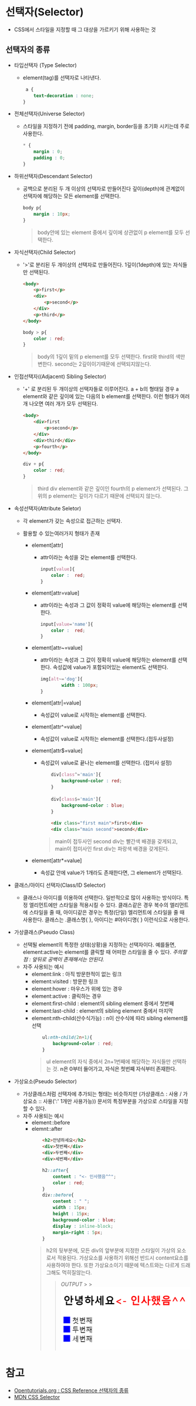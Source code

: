 # 선택자(Selector)

-   CSS에서 스타일을 지정할 때 그 대상을 가르키기 위해 사용하는 것

## 선택자의 종류

-   타입선택자 (Type Selector)
    -   element(tag)를 선택자로 나타낸다.
        ```CSS
         a {
            text-decoration : none;
        }
        ```
-   전체선택자(Universe Selector)
    -   스타일을 지정하기 전에 padding, margin, border등을 초기화 시키는데 주로 사용한다.
        ```CSS
        * {
            margin : 0;
            padding : 0;
        }
        ```
-   하위선택자(Descendant Selector)

    -   공백으로 분리된 두 개 이상의 선택자로 만들어진다 깊이(depth)에 관계없이 선택자에 해당하는 모든 element를 선택한다.
        ```CSS
        body p{
            margin : 10px;
        }
        ```
        > body안에 있는 element 중에서 깊이에 상관없이 p element를 모두 선택한다.

-   자식선택자(Child Selector)

    -   '>'로 분리된 두 개이상의 선택자로 만들어진다. 1깊이(1depth)에 있는 자식들만 선택된다.

        ```HTML
        <body>
            <p>first</p>
            <div>
                <p>second</p>
            </div>
            <p>third</p>
        </body>
        ```

        ```CSS
        body > p{
            color : red;
        }
        ```

        > body의 1깊이 밑의 p element를 모두 선택한다.
        > first와 third의 색만 변한다. second는 2깊이이기때문에 선택되지않는다.

-   인접선택자((Adjacent) Sibling Selector)

    -   '+' 로 분리된 두 개이상의 선택자들로 이루어진다. a + b의 형태일 경우 a element와 같은 깊이에 있는 다음의 b element를 선택한다. 이런 형태가 여러 개 나오면 여러 개가 모두 선택된다.
        ```HTML
        <body>
            <div>first
                <p>second</p>
            </div>
            <div>third</div>
            <p>fourth</p>
        </body>
        ```
        ```CSS
        div + p{
            color : red;
        }
        ```
        > third div element와 같은 깊이인 fourth의 p element가 선택된다. 그 위의 p element는 깊이가 다르기 때문에 선택되지 않는다.

-   속성선택자(Attribute Seletor)

    -   각 element가 갖는 속성으로 접근하는 선택자.
    -   활용할 수 있는여러가지 형태가 존재

        -   element[attr]
            -   attr이라는 속성을 갖는 element를 선택한다.
                ```CSS
                input[value]{
                    color :  red;
                }
                ```
        -   element[attr=value]
            -   attr이라는 속성과 그 값이 정확히 value에 해당하는 element를 선택한다.
                ```CSS
                input[value='name']{
                    color :  red;
                }
                ```
        -   element[attr~=value]
            -   attr이라는 속성과 그 값이 정확히 value에 해당하는 element를 선택한다. 속성값에 value가 포함되어있는 element도 선택한다.
                ```CSS
                img[alt~='dog']{
                        width : 100px;
                }
                ```
        -   element[attr|=value]
            -   속성값이 value로 시작하는 element를 선택한다.
        -   element[attr^=value]
            -   속성값이 value로 시작하는 element를 선택한다.(접두사설정)
        -   element[attr$=value]

            -   속성값이 value로 끝나는 element를 선택한다. (접미사 설정)

                ```CSS
                    div[class^='main']{
                        background-color : red;
                    }

                    div[class$='main']{
                        background-color : blue;
                    }
                ```

                ```HTML
                    <div class="first main">first</div>
                    <div class="main second">second</div>
                ```

                > main이 접두사인 second div는 빨간색 배경을 갖게되고, main이 접미사인 first div는 파랑색 배경을 갖게된다.

        -   element[attr*=value]
            -   속성값 안에 value가 1개라도 존재한다면, 그 element가 선택된다.

-   클래스/아이디 선택자(Class/ID Selector)

    -   클래스나 아이디를 이용하여 선택한다. 일반적으로 많이 사용하는 방식이다. 특정 엘리먼트에만 스타일을 적용시킬 수 있다. 클래스같은 경우 복수의 엘리먼트에 스타일을 줄 때, 아이디같은 경우는 특정(단일) 엘리먼트에 스타일을 줄 때 사용한다. 클래스는 .클래스명{ }, 아이디는 #아이디명{ } 이런식으로 사용한다.

-   가상클래스(Pseudo Class)

    -   선택될 element의 특정한 상태(상황)을 지정하는 선택자이다. 예를들면, element:active는 element를 클릭할 때 어떠한 스타일을 줄 수 있다. _주의할 점 : 앞뒤로 공백이 존재해서는 안된다._
    -   자주 사용되는 예시
        -   element:link : 아직 방문한적이 없는 링크
        -   element:visited : 방문한 링크
        -   element:hover : 마우스가 위에 있는 경우
        -   element:active : 클릭하는 경우
        -   element:first-child : element의 sibling element 중에서 첫번째
        -   element:last-child : element의 sibling element 중에서 마지막
        -   element:nth-child(산수식가능) : n이 산수식에 따라 sibling element를 선택
            ```CSS
                ul:nth-child(2n+1){
                    background-color : red;
                }
            ```
            > ul element의 자식 중에서 2n+1번째에 해당하는 자식들만 선택하는 것. **n은 0부터 들어가고, 자식은 첫번째 자식부터 존재한다.**

-   가상요소(Pseudo Selector)
    -   가상클래스처럼 선택자에 추가되는 형태는 비슷하지만 (가상클래스 : 사용 / 가상요소 :: 사용(':' 1개만 사용가능)) 문서의 특정부분을 가상으로 스타일을 지정할 수 있다.
    -   자주 사용되는 예시
        -   element::before
        -   elemnt::after
            ```HTML
                <h2>안녕하세요</h2>
                <div>첫번째</div>
                <div>두번째</div>
                <div>세번째</div>
            ```
            ```CSS
                h2::after{
                    content : "<- 인사했음^^";
                    color : red;
                }
                div::before{
                    content : " ";
                    width : 15px;
                    height : 15px;
                    background-color : blue;
                    display : inline-block;
                    margin-right : 5px;
                }
            ```
            > h2의 뒷부분에, 모든 div의 앞부분에 지정한 스타일이 가상의 요소로서 적용된다. 가상요소를 사용하기 위해선 반드시 content요소를 사용하여야 한다. 또한 가상요소이기 때문에 텍스트와는 다르게 드래그해도 먹히질않는다.
            >
            > > _OUTPUT_ > > ![pseudo-element](../image/pseudo-element.PNG)

# 참고

-   [Opentutorials.org : CSS Reference 선택자의 종류](https://opentutorials.org/module/484/4150)
-   [MDN CSS Selector ](https://developer.mozilla.org/ko/docs/Glossary/CSS_Selector)
